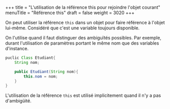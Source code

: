 +++
title = "L'utilisation de la référence this pour rejoindre l'objet courant"
menuTitle = "Référence this"
draft = false
weight = 3020
+++

On peut utiliser la référence `this` dans un objet pour faire référence à l'objet lui-même. Considéré que c'est une variable toujours disponible.

On l'utilise quand il faut distinguer des ambiguïtés possibles. Par exemple, durant l'utilisation de paramètres portant le même nom que des variables d'instance.

```java
puclic Class Etudiant{
    String nom;

    public Etudiant(String nom){
        this.nom = nom;
    }
}
```

L'utilisation de la référence `this` est utilisé implicitement quand il n'y a pas d'ambigüité.